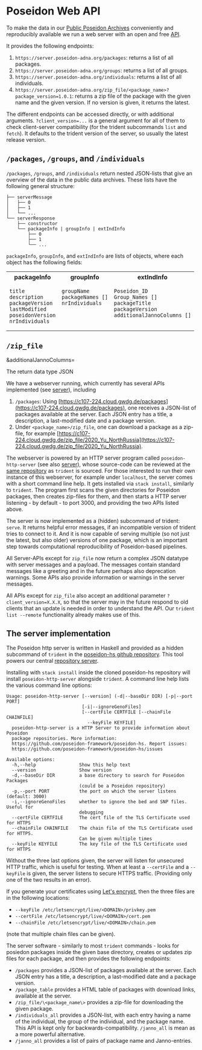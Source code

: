 # Poseidon Web API

To make the data in our [Public Poseidon Archives](repo_overview) conveniently and reproducibly available we run a web server with an open and free [API](https://en.wikipedia.org/wiki/Web_API).

It provides the following endpoints:

1. `https://server.poseidon-adna.org/packages`: returns a list of all packages.
2. `https://server.poseidon-adna.org/groups`: returns a list of all groups.
3. `https://server.poseidon-adna.org/individuals`: returns a list of all individuals.
4. `https://server.poseidon-adna.org/zip_file/<package_name>?package_version=1.0.1`: returns a zip file of the package with the given name and the given version. If no version is given, it returns the latest.

The different endpoints can be accessed directly, or with additional arguments. `?client_version=...` is a general argument for all of them to check client-server compatibility (for the trident subcommands `list` and `fetch`). It defaults to the trident version of the server, so usually the latest release version.

## `/packages`, `/groups`, and `/individuals`

`/packages`, `/groups`, and `/individuals` return nested JSON-lists that give an overview of the data in the public data archives. These lists have the following general structure:

```
├── serverMessage
│   ├── 0
│   ├── 1
│   └── ...
└── serverResponse
    ├── constructor
    └── packageInfo | groupInfo | extIndInfo
        ├── 0
        ├── 1
        └── ...
```

`packageInfo`, `groupInfo`, and `extIndInfo` are lists of objects, where each object has the following fields:

<table>
<tr>
<th>packageInfo</th>
<th>groupInfo</th>
<th>extIndInfo</th>
</tr>
<tr>
<td style="vertical-align:top">

```
title
description
packageVersion
lastModified
poseidonVersion
nrIndividuals
```
</td>
<td style="vertical-align:top">

```
groupName
packageNames []
nrIndividuals
```
</td>
<td style="vertical-align:top">

```
Poseidon_ID
Group_Names []
packageTitle
packageVersion
additionalJannoColumns []
```
</td>
</tr>
</table>


## `/zip_file`

&additionalJannoColumns=


The return data type JSON

We have a webserver running, which currently has several APIs implemented (see [server](server)), including

1. `/packages`: Using [https://c107-224.cloud.gwdg.de/packages](https://c107-224.cloud.gwdg.de/packages), one receives a JSON-list of packages available at the server. Each JSON entry has a title, a description, a last-modified date and a package version.
2. Under `<package_name>/zip_file`, one can download a package as a zip-file, for example [https://c107-224.cloud.gwdg.de/zip_file/2020_Yu_NorthRussia](https://c107-224.cloud.gwdg.de/zip_file/2020_Yu_NorthRussia).

The webserver is powered by an HTTP server program called `poseidon-http-server` (see also [server](server)), whose source-code can be reviewed at the [same repository](https://github.com/poseidon-framework/poseidon-hs) as `trident` is sourced. For those interested to run their own instance of this webserver, for example under `localhost`, the server comes with a short command line help. It gets installed via `stack install`, similarly to `trident`. The program first scans the given directories for Poseidon packages, then creates zip-files for them, and then starts a HTTP server listening - by default - to port 3000, and providing the two APIs listed above.

The server is now implemented as a (hidden) subcommand of trident: `serve`. It returns helpful error messages, if an incompatible version of trident tries to connect to it. And it is now capable of serving multiple (so not just the latest, but also older) versions of one package, which is an important step towards computational reproducibility of Poseidon-based pipelines.

All Server-APIs except for `zip_file` now return a complex JSON datatype with server messages and a payload. The messages contain standard messages like a greeting and in the future perhaps also deprecation warnings. Some APIs also provide information or warnings in the server messages.

All APIs except for `zip_file` also accept an additional parameter `?client_version=X.X.X`, so that the server may in the future respond to old clients that an update is needed in order to understand the API. Our `trident list --remote` functionality already makes use of this.



## The server implementation

The Poseidon http server is written in Haskell and provided as a hidden subcommand of `trident` in the [poseidon-hs github repository](https://github.com/poseidon-framework/poseidon-hs). This tool powers our central [repository server](repos).

Installing with `stack install` inside the cloned poseidon-hs repository will install `poseidon-http-server` alongside `trident`. A command line help lists the various command line options:

```
Usage: poseidon-http-server [--version] (-d|--baseDir DIR) [-p|--port PORT] 
                            [-i|--ignoreGenoFiles] 
                            [--certFile CERTFILE [--chainFile CHAINFILE]
                              --keyFile KEYFILE]
  poseidon-http-server is a HTTP Server to provide information about Poseidon
  package repositories. More information:
  https://github.com/poseidon-framework/poseidon-hs. Report issues:
  https://github.com/poseidon-framework/poseidon-hs/issues

Available options:
  -h,--help                Show this help text
  --version                Show version
  -d,--baseDir DIR         a base directory to search for Poseidon Packages
                           (could be a Poseidon repository)
  -p,--port PORT           the port on which the server listens (default: 3000)
  -i,--ignoreGenoFiles     whether to ignore the bed and SNP files. Useful for
                           debugging
  --certFile CERTFILE      The cert file of the TLS Certificate used for HTTPS
  --chainFile CHAINFILE    The chain file of the TLS Certificate used for HTTPS.
                           Can be given multiple times
  --keyFile KEYFILE        The key file of the TLS Certificate used for HTTPS
```

Without the three last options given, the server will listen for unsecured HTTP traffic, which is useful for testing. When at least a `--certFile` and a `--keyFile` is given, the server listens to secure HTTPS traffic. (Providing only one of the two results in an error). 

If you generate your certificates using [Let's encrypt](https://letsencrypt.org), then the three files are in the following locations:

* `--keyFile /etc/letsencrypt/live/<DOMAIN>/privkey.pem`
* `--certFile /etc/letsencrypt/live/<DOMAIN>/cert.pem`
* `--chainFile /etc/letsencrypt/live/<DOMAIN>/chain.pem`

(note that multiple chain files can be given).

The server software - similarly to most `trident` commands - looks for posiedon packages inside the given base directory, creates or updates zip files for each package, and then provides the following endpoints:

* `/packages` provides a JSON-list of packages available at the server. Each JSON entry has a title, a description, a last-modified date and a package version.
* `/package_table` provides a HTML table of packages with download links, available at the server.
* `/zip_file/\<package_name\>` provides a zip-file for downloading the given package.
* `/individuals_all` provides a JSON-list, with each entry having a name of the individual, the group of the individual, and the package name. This API is kept only for backwards-compatibility. `/janno_all` is mean as a more powerful alternative.
* `/janno_all` provides a list of pairs of package name and Janno-entries.
